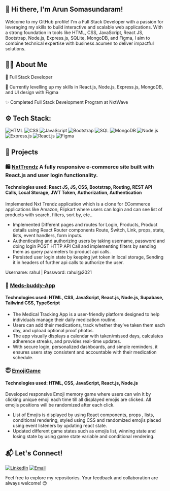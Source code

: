 ## 👋 Hi there, I'm Arun Somasundaram!

Welcome to my GitHub profile! I'm a Full Stack Developer with a passion for leveraging my skills to build interactive and scalable web applications. 
With a strong foundation in tools like HTML, CSS, JavaScript, React JS, Bootstrap, Node.js, Express.js, SQLite, MongoDB, and Figma, I aim to combine technical expertise with business acumen to deliver impactful solutions.

## 👨‍💻 About Me

💼 Full Stack Developer

🌱 Currently levelling up my skills in React.js, Node.js, Express.js, MongoDB, and UI design with Figma

✨ Completed Full Stack Development Program at NxtWave


## ⚙️ Tech Stack:

![HTML](https://img.shields.io/badge/HTML-E34F26?style=for-the-badge&logo=html5&logoColor=white)
![CSS](https://img.shields.io/badge/CSS-1572B6?style=for-the-badge&logo=css3&logoColor=white)
![JavaScript](https://img.shields.io/badge/JavaScript-F7DF1E?style=for-the-badge&logo=javascript&logoColor=black)
![Bootstrap](https://img.shields.io/badge/Bootstrap-563D7C?style=for-the-badge&logo=bootstrap&logoColor=white)
![SQL](https://img.shields.io/badge/SQL-4479A1?style=for-the-badge&logo=postgresql&logoColor=white)
![MongoDB](https://img.shields.io/badge/MongoDB-47A248?style=for-the-badge&logo=mongodb&logoColor=white)
![Node.js](https://img.shields.io/badge/Node.js-339933?style=for-the-badge&logo=nodedotjs&logoColor=white)
![Express.js](https://img.shields.io/badge/Express.js-000000?style=for-the-badge&logo=express&logoColor=white)
![React.js](https://img.shields.io/badge/React.js-61DAFB?style=for-the-badge&logo=react&logoColor=black)
![Figma](https://img.shields.io/badge/Figma-F24E1E?style=for-the-badge&logo=figma&logoColor=white)


## 💼 Projects

### 🛍️ [NxtTrendz](https://NxtTrendzArso22.ccbp.tech) A fully responsive e-commerce site built with React.js and user login functionality.
#### Technologies used: React JS, JS, CSS, Bootstrap, Routing, REST API Calls, Local Storage, JWT Token, Authorization, Authentication

Implemented Nxt Trendz application which is a clone for ECommerce applications like Amazon, Flipkart where users can login and can see list of products with
search, filters, sort by, etc..
- Implemented Different pages and routes for Login, Products, Product
details using React Router components Route, Switch, Link, props, state,
lists, event handlers, form inputs.
- Authenticating and authorizing users by taking username, password and
doing login POST HTTP API Call and implementing filters by sending
them as query parameters to product api calls.
- Persisted user login state by keeping jwt token in local storage, Sending
it in headers of further api calls to authorize the user.

Username: rahul | Password: rahul@2021

### 🏥 [Meds-buddy-App](https://meds-buddy-app.netlify.app/login) 
#### Technologies used: HTML, CSS, JavaScript, React.js, Node.js, Supabase, Tailwind CSS, TypeScript

- The Medical Tracking App is a user-friendly platform designed to help individuals
manage their daily medication routine.
- Users can add their medications, track whether they've taken them each day, and
upload optional proof photos.
- The app visually displays a calendar with taken/missed days, calculates
adherence streaks, and provides real-time updates.
- With secure login, personalized dashboards, and simple reminders, it ensures
users stay consistent and accountable with their medication schedule.

### 😇 [EmojiGame](https://arunsoemojigame.ccbp.tech/) 
#### Technologies used: HTML, CSS, JavaScript, React.js, Node.js

Developed responsive Emoji memory game where users can win it by clicking
unique emoji each time till all displayed emojis are clicked. All emojis positions
will be randomized after each click.

- List of Emojis is displayed by using React components, props , lists,
conditional rendering, styled using CSS and randomized emojis placed
using event listeners by updating react state.
- Updated different game states such as emojis list, winning state and
losing state by using game state variable and conditional rendering.


## 📬 Let's Connect!
[![LinkedIn](https://img.shields.io/badge/LinkedIn-Connect-blue?style=for-the-badge&logo=linkedin)](https://www.linkedin.com/in/arun-85335b225/)
[![Email](https://img.shields.io/badge/Email-Contact-red?style=for-the-badge&logo=gmail&logoColor=white)](mailto:arun250393@gmail.com)


Feel free to explore my repositories. Your feedback and collaboration are always welcome! 😊
